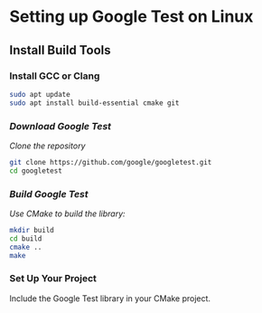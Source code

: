 # Setting up Google Test on Linux

## Install Build Tools

### Install GCC or Clang

```bash
sudo apt update
sudo apt install build-essential cmake git
```

### *Download Google Test*  

*Clone the repository*  

```bash
git clone https://github.com/google/googletest.git
cd googletest
```

### *Build Google Test*  

*Use CMake to build the library:*  

```bash
mkdir build
cd build
cmake ..
make
```

### Set Up Your Project

Include the Google Test library in your CMake project.  
